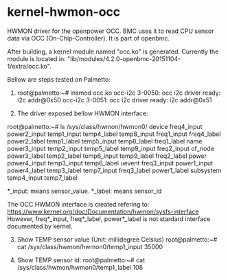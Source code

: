 # kernel-hwmon-occ
HWMON driver for the openpower OCC. BMC uses it to read CPU sensor data via OCC (On-Chip-Controller).
It is part of openbmc.

After building, a kernel module named "occ.ko" is generated. Currently the module is located in:
"lib/modules/4.2.0-openbmc-20151104-1/extra/occ.ko".

Bellow are steps tested on Palmetto:

1. root@palmetto:~# insmod occ.ko
occ-i2c 3-0050: occ i2c driver ready: i2c addr@0x50
occ-i2c 3-0051: occ i2c driver ready: i2c addr@0x51

2. The driver exposed bellow HWMON interface:

root@palmetto:~# ls /sys/class/hwmon/hwmon0/
device        freq4_input   power2_input  temp1_input   temp4_label   temp8_input
freq1_input   freq4_label   power2_label  temp1_label   temp5_input   temp8_label
freq1_label   name          power3_input  temp2_input   temp5_label   temp9_input
freq2_input   of_node       power3_label  temp2_label   temp6_input   temp9_label
freq2_label   power         power4_input  temp3_input   temp6_label   uevent
freq3_input   power1_input  power4_label  temp3_label   temp7_input
freq3_label   power1_label  subsystem     temp4_input   temp7_label

*_input: means sensor_value.
*_label: means sensor_id

The OCC HWMON interface is created refering to: https://www.kernel.org/doc/Documentation/hwmon/sysfs-interface
However, freq*_input, freq*_label, power*_label is not stardard interface documented by kernel.

3. Show TEMP sensor value (Unit: millidegree Celsius)
root@palmetto:~# cat /sys/class/hwmon/hwmon0/temp1_input
35000

4. Show TEMP sensor id:
root@palmetto:~# cat /sys/class/hwmon/hwmon0/temp1_label
108


